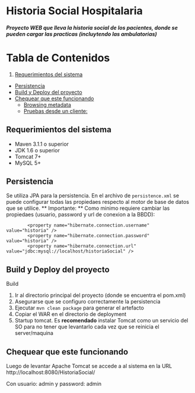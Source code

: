 # Historia Social Hospitalaria
##### Proyecto WEB que lleva la historia social de los pacientes, donde se pueden cargar las practicas (incluytendo las ambulatorias)

Tabla de Contenidos
=================

1. [Requerimientos del sistema](#requerimientos-del-sistema)
* [Persistencia](#persistencia)
* [Build y Deploy del proyecto](#build-y-deploy-del-proyecto)
* [Chequear que este funcionando](#chequear-que-este-funcionando)
  * [Browsing metadata](#browsing-metadata)
  * [Pruebas desde un cliente:](#pruebas-desde-un-cliente)

Requerimientos del sistema
--------------------------
* Maven 3.1.1 o superior
* JDK 1.6 o superior
* Tomcat 7+
* MySQL 5+

Persistencia
------------

Se utiliza JPA para la persistencia. En el archivo de `persistence.xml` se puede configurar todas las propiedaes respecto al motor de base de datos que se utilice.
** Importante: **
	Como minimo requiere cambiar las propiedaes (usuario, password y url de conexion a la BBDD):
	
			<property name="hibernate.connection.username" value="historia" />
			<property name="hibernate.connection.password" value="historia" />
			<property name="hibernate.connection.url" value="jdbc:mysql://localhost/historiaSocial" />



Build y Deploy del proyecto
-------------------------------

Build

1. Ir al directorio principal del proyecto (donde se encuentra el pom.xml)
1. Asegurarse que se configuro correctamente la persistencia
1. Ejecutar `mvn clean package` para generar el artefacto
1. Copiar el WAR en el directorio de deployment
1. Startup tomcat. Es **recomendado** instalar Tomcat como un servicio del SO para no tener que levantarlo cada vez que se reinicia el server/maquina 
     

Chequear que este funcionando
--------------

Luego de levantar Apache Tomcat se accede a al sistema en la URL
http://localhost:8080/HistoriaSocial/

Con usuario: admin y password: admin

